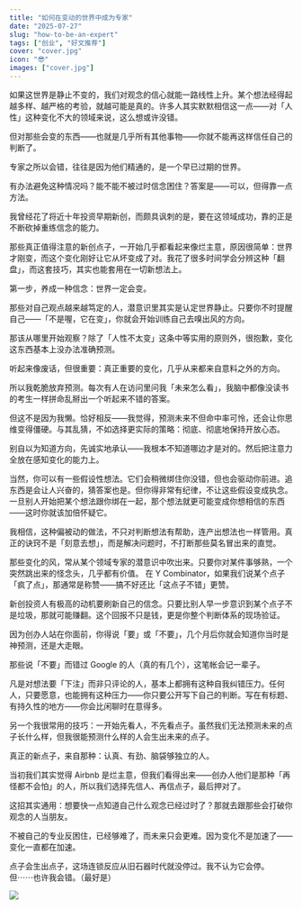```yaml
---
title: "如何在变动的世界中成为专家"
date: "2025-07-27"
slug: "how-to-be-an-expert"
tags: ["创业", "好文推荐"]
cover: "cover.jpg"
icon: "😎"
images: ["cover.jpg"]
---
```

如果这世界是静止不变的，我们对观念的信心就能一路线性上升。某个想法经得起越多样、越严格的考验，就越可能是真的。许多人其实默默相信这一点——对「人性」这种变化不大的领域来说，这么想或许没错。



但对那些会变的东西——也就是几乎所有其他事物——你就不能再这样信任自己的判断了。



专家之所以会错，往往是因为他们精通的，是一个早已过期的世界。



有办法避免这种情况吗？能不能不被过时信念困住？答案是——可以，但得靠一点方法。



我曾经花了将近十年投资早期新创，而颇具讽刺的是，要在这领域成功，靠的正是不断砍掉重练信念的能力。



那些真正值得注意的新创点子，一开始几乎都看起来像烂主意，原因很简单：世界才刚变，而这个变化刚好让它从坏变成了对。我花了很多时间学会分辨这种「翻盘」，而这套技巧，其实也能套用在一切新想法上。



第一步，养成一种信念：世界一定会变。



那些对自己观点越来越笃定的人，潜意识里其实是认定世界静止。只要你不时提醒自己——「不是喔，它在变」，你就会开始训练自己去嗅出风的方向。



那该从哪里开始观察？除了「人性不太变」这条中等实用的原则外，很抱歉，变化这东西基本上没办法准确预测。



听起来像废话，但很重要：真正重要的变化，几乎从来都来自意料之外的方向。



所以我乾脆放弃预测。每次有人在访问里问我「未来怎么看」，我脑中都像没读书的考生一样拼命乱掰出一个听起来不错的答案。



但这不是因为我懒。恰好相反——我觉得，预测未来不但命中率可怜，还会让你思维变得僵硬。与其乱猜，不如选择更实际的策略：彻底、彻底地保持开放心态。



别自以为知道方向，先诚实地承认——我根本不知道哪边才是对的。然后把注意力全放在感知变化的能力上。



当然，你可以有一些假设性想法。它们会稍微绑住你没错，但也会驱动你前进。追东西是会让人兴奋的，猜答案也是。但你得非常有纪律，不让这些假设变成执念。
一旦别人开始把某个想法跟你绑在一起，那个想法就更可能变成你想相信的东西——这时你就该加倍怀疑它。



我相信，这种偏被动的做法，不只对判断想法有帮助，连产出想法也一样管用。真正的诀窍不是「刻意去想」，而是解决问题时，不打断那些莫名冒出来的直觉。



那些变化的风，常从某个领域专家的潜意识中吹出来。只要你对某件事够熟，一个突然跳出来的怪念头，几乎都有价值。
在 Y Combinator，如果我们说某个点子「疯了点」，那通常是称赞——搞不好还比「这点子不错」更赞。



新创投资人有极高的动机要刷新自己的信念。只要比别人早一步意识到某个点子不是垃圾，那就可能赚翻。这个回报不只是钱，更是你整个判断体系的现场验证。



因为创办人站在你面前，你得说「要」或「不要」，几个月后你就会知道你当时是神预测，还是大走眼。



那些说「不要」而错过 Google 的人（真的有几个），这笔帐会记一辈子。



凡是对想法要「下注」而非只评论的人，基本上都拥有这种自我纠错压力。任何人，只要愿意，也能拥有这种压力——你只要公开写下自己的判断。写在有标题、有持久性的地方——你会比闲聊时在意得多。



另一个我很常用的技巧：一开始先看人，不先看点子。虽然我们无法预测未来的点子长什么样，但我很能预测什么样的人会生出未来的点子。



真正的新点子，来自那种：认真、有劲、脑袋够独立的人。



当初我们其实觉得 Airbnb 是烂主意，但我们看得出来——创办人他们是那种「再怪都不会怕」的人，所以我们选择先信人、再信点子，最后押对了。



这招其实通用：想要快一点知道自己什么观念已经过时了？那就去跟那些会打破你观念的人当朋友。



不被自己的专业反困住，已经够难了，而未来只会更难。因为变化不是加速了——变化一直都在加速。



点子会生出点子，这场连锁反应从旧石器时代就没停过。我不认为它会停。
但⋯⋯也许我会错。（最好是）




![](https://prod-files-secure.s3.us-west-2.amazonaws.com/112d0858-5090-4d34-a606-b75eb8d65fd2/46476355-9cf3-4e99-9b7a-3531bc426380/1000202064.png?X-Amz-Algorithm=AWS4-HMAC-SHA256&X-Amz-Content-Sha256=UNSIGNED-PAYLOAD&X-Amz-Credential=ASIAZI2LB4667RD2BU5O%2F20251003%2Fus-west-2%2Fs3%2Faws4_request&X-Amz-Date=20251003T192332Z&X-Amz-Expires=3600&X-Amz-Security-Token=IQoJb3JpZ2luX2VjELP%2F%2F%2F%2F%2F%2F%2F%2F%2F%2FwEaCXVzLXdlc3QtMiJGMEQCIFPEAvBeuxr4vJviy%2B29vg5Ohk%2F981WH7obmIo14SfwUAiBmoy42eyP9DvrfXqBvnuTsrGVgut7RwGCmlm9%2BmfNanCr%2FAwhMEAAaDDYzNzQyMzE4MzgwNSIMakv9JY9Anwn55z2IKtwDxXiz3mh8YvhpapbkJ44KCuDApukax5hf43L0j40aBKCnGyeBAADW6Q9EWi%2F3t2iMFrgL1ghJGpYvPJk667lk%2BM%2FZyonE5nPQgqXN2mABK9Dk8G8NTkUvkyuUO11Sm%2BGFyuGjRctPIwYVXUTnL5PkMrDgQQKIqTL4rgpqZgVBubNnbhQ8LkpN3seF%2F30dJObThAbWBlCdFXZEvGHB8p%2FjaGN6NAPqHOyh92OvZjDquumSrToOkUGCsvi%2FDSCvFpDIkCK0ny%2BMNZ166r9U3hh6ZFHfRK8Id1zsgD%2Fs4zVWkkqTMDFi5A8Iuj8VHDMMMnKW33VfRhtJY%2BkA%2BX8Ia7IHV8xDZaXEmVLJXwDY1F5iL2ufQzyJ%2F95wMfK67cU%2BUrrw0cB7dgTGyr5VH9c8F76r4AxO4hxewhns2SA4FWxiBXhptJ%2BQq4XSMsf3hweL7JfW3NzAutNDbqKYVGtHatIXdaQTo0UiTP67ow0XHzCbw4x71%2FY69AtTRTihXJv5iSmolurBCcmkR2wyVyqtyjEuE4dG83NTsaBTpuq7CodXx8jjD8CNZBoVRqsMGuQbpXaqRg1wLDceEpWbNQaQ4d6ErFbqt0wlOGvFVmz9ivrL0ms%2FCCx1flRVVM2REW8wobqAxwY6pgG8S4cGIYKQd0y%2BEg%2B2pQbHHjlBnJCmR68Ow6qG58vpm2VScISXmkWeTSU3En4LtdqPdFOhi%2FEE57ax7mkT7%2BrTxZxzyS3t0qNcT2qWSAWzFVrM5OUEZnWq7ORHMp5BO2mLP8%2FJiS8QAsZ2YMtaMiU6xhQuCEewfarZoVFVLYyKGFYfn9iBWjJ0ZMA%2FhmF5FK0jpyv4Vp2t061hLuVvh9YQe2e4gU9u&X-Amz-Signature=375b41b62e9dbcea66953e6de1e925a92d1c8e8c8d17cb24c203a50225d71902&X-Amz-SignedHeaders=host&x-amz-checksum-mode=ENABLED&x-id=GetObject)

